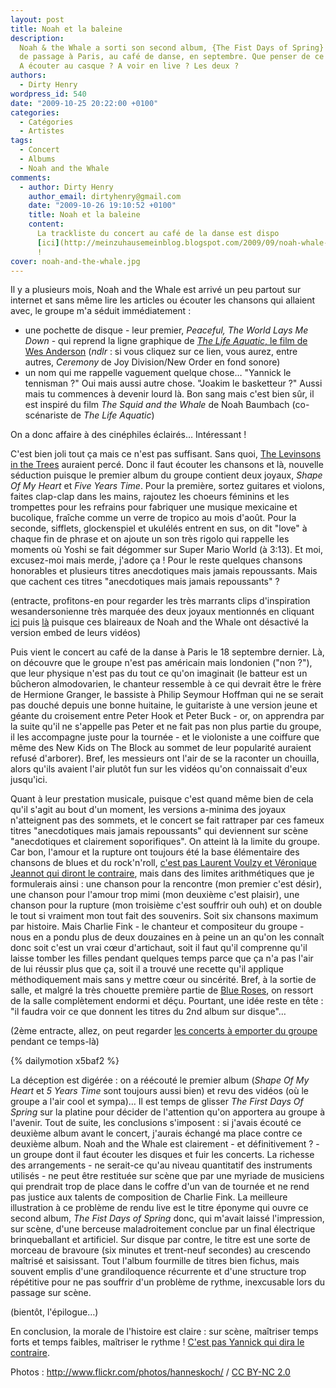 ```yaml
---
layout: post
title: Noah et la baleine
description:
  Noah & the Whale a sorti son second album, {The Fist Days of Spring} et était
  de passage à Paris, au café de danse, en septembre. Que penser de ce groupe ?
  A écouter au casque ? A voir en live ? Les deux ?
authors:
  - Dirty Henry
wordpress_id: 540
date: "2009-10-25 20:22:00 +0100"
categories:
  - Catégories
  - Artistes
tags:
  - Concert
  - Albums
  - Noah and the Whale
comments:
  - author: Dirty Henry
    author_email: dirtyhenry@gmail.com
    date: "2009-10-26 19:10:52 +0100"
    title: Noah et la baleine
    content:
      La trackliste du concert au café de la danse est dispo
      [ici](http://meinzuhausemeinblog.blogspot.com/2009/09/noah-whale-paris-180909.html)
      !
cover: noah-and-the-whale.jpg
---
```


Il y a plusieurs mois, Noah and the Whale est arrivé un peu partout sur internet
et sans même lire les articles ou écouter les chansons qui allaient avec, le
groupe m'a séduit immédiatement :

- une pochette de disque - leur premier, _Peaceful, The World Lays Me Down_ -
  qui reprend la ligne graphique de
  [_The Life Aquatic_, le film de Wes Anderson](http://www.youtube.com/watch?v=gbPUiaRnQkU)
  (_ndlr_ : si vous cliquez sur ce lien, vous aurez, entre autres, _Ceremony_ de
  Joy Division/New Order en fond sonore)
- un nom qui me rappelle vaguement quelque chose… "Yannick le tennisman ?" Oui
  mais aussi autre chose. "Joakim le basketteur ?" Aussi mais tu commences à
  devenir lourd là. Bon sang mais c'est bien sûr, il est inspiré du film _The
  Squid and the Whale_ de Noah Baumbach (co-scénariste de _The Life Aquatic_)

On a donc affaire à des cinéphiles éclairés… Intéressant !

C'est bien joli tout ça mais ce n'est pas suffisant. Sans quoi,
[The Levinsons in the Trees](http://www.myspace.com/levinsonsinthetrees)
auraient percé. Donc il faut écouter les chansons et là, nouvelle séduction
puisque le premier album du groupe contient deux joyaux, _Shape Of My Heart_ et
_Five Years Time_. Pour la première, sortez guitares et violons, faites
clap-clap dans les mains, rajoutez les choeurs féminins et les trompettes pour
les refrains pour fabriquer une musique mexicaine et bucolique, fraîche comme un
verre de tropico au mois d'août. Pour la seconde, sifflets, glockenspiel et
ukulélés entrent en sus, on dit "love" à chaque fin de phrase et on ajoute un
son très rigolo qui rappelle les moments où Yoshi se fait dégommer sur Super
Mario World (à 3:13). Et moi, excusez-moi mais merde, j'adore ça ! Pour le reste
quelques chansons honorables et plusieurs titres anecdotiques mais jamais
repoussants. Mais que cachent ces titres "anecdotiques mais jamais repoussants"
?

(entracte, profitons-en pour regarder les très marrants clips d'inspiration
wesandersonienne très marquée des deux joyaux mentionnés en cliquant
[ici](http://www.youtube.com/watch?v=t7Q2b2uTlHY) puis
[là](http://www.youtube.com/watch?v=T8YCSJpF4g4) puisque ces blaireaux de Noah
and the Whale ont désactivé la version embed de leurs vidéos)

<img339>

Puis vient le concert au café de la danse à Paris le 18 septembre dernier. Là,
on découvre que le groupe n'est pas américain mais londonien ("non ?"), que leur
physique n'est pas du tout ce qu'on imaginait (le batteur est un bûcheron
almodovarien, le chanteur ressemble à ce qui devrait être le frère de Hermione
Granger, le bassiste à Philip Seymour Hoffman qui ne se serait pas douché depuis
une bonne huitaine, le guitariste à une version jeune et géante du croisement
entre Peter Hook et Peter Buck - or, on apprendra par la suite qu'il ne
s'appelle pas Peter et ne fait pas non plus partie du groupe, il les accompagne
juste pour la tournée - et le violoniste a une coiffure que même des New Kids on
The Block au sommet de leur popularité auraient refusé d'arborer). Bref, les
messieurs ont l'air de se la raconter un chouilla, alors qu'ils avaient l'air
plutôt fun sur les vidéos qu'on connaissait d'eux jusqu'ici.

Quant à leur prestation musicale, puisque c'est quand même bien de cela qu'il
s'agit au bout d'un moment, les versions a-minima des joyaux n'atteignent pas
des sommets, et le concert se fait rattraper par ces fameux titres "anecdotiques
mais jamais repoussants" qui deviennent sur scène "anecdotiques et clairement
soporifiques". On atteint là la limite du groupe. Car bon, l'amour et la rupture
ont toujours été la base élémentaire des chansons de blues et du rock'n'roll,
[c'est pas Laurent Voulzy et Véronique Jeannot qui diront le contraire](http://www.youtube.com/watch?v=6LgYEz0Td1k),
mais dans des limites arithmétiques que je formulerais ainsi : une chanson pour
la rencontre (mon premier c'est désir), une chanson pour l'amour trop mimi (mon
deuxième c'est plaisir), une chanson pour la rupture (mon troisième c'est
souffrir ouh ouh) et on double le tout si vraiment mon tout fait des souvenirs.
Soit six chansons maximum par histoire. Mais Charlie Fink - le chanteur et
compositeur du groupe - nous en a pondu plus de deux douzaines en à peine un an
qu'on les connaît donc soit c'est un vrai cœur d'artichaut, soit il faut qu'il
comprenne qu'il laisse tomber les filles pendant quelques temps parce que ça n'a
pas l'air de lui réussir plus que ça, soit il a trouvé une recette qu'il
applique méthodiquement mais sans y mettre cœur ou sincérité. Bref, à la sortie
de salle, et malgré la très chouette première partie de
[Blue Roses](http://www.myspace.com/musicofblueroses), on ressort de la salle
complètement endormi et déçu. Pourtant, une idée reste en tête : "il faudra voir
ce que donnent les titres du 2nd album sur disque"…

(2ème entracte, allez, on peut regarder
[les concerts à emporter du groupe](http://www.blogotheque.net/Noah-and-the-Whale,4150)
pendant ce temps-là)

{% dailymotion x5baf2 %}

La déception est digérée : on a réécouté le premier album (_Shape Of My Heart_
et _5 Years Time_ sont toujours aussi bien) et revu des vidéos (où le groupe a
l'air cool et sympa)… Il est temps de glisser _The First Days Of Spring_ sur la
platine pour décider de l'attention qu'on apportera au groupe à l'avenir. Tout
de suite, les conclusions s'imposent : si j'avais écouté ce deuxième album avant
le concert, j'aurais échangé ma place contre ce deuxième album. Noah and the
Whale est clairement - et définitivement ? - un groupe dont il faut écouter les
disques et fuir les concerts. La richesse des arrangements - ne serait-ce qu'au
niveau quantitatif des instruments utilisés - ne peut être restituée sur scène
que par une myriade de musiciens qui prendrait trop de place dans le coffre d'un
van de tournée et ne rend pas justice aux talents de composition de Charlie
Fink. La meilleure illustration à ce problème de rendu live est le titre éponyme
qui ouvre ce second album, _The Fist Days of Spring_ donc, qui m'avait laissé
l'impression, sur scène, d'une berceuse maladroitement conclue par un final
électrique brinqueballant et artificiel. Sur disque par contre, le titre est une
sorte de morceau de bravoure (six minutes et trent-neuf secondes) au crescendo
maîtrisé et saisissant. Tout l'album fourmille de titres bien fichus, mais
souvent emplis d'une grandiloquence récurrente et d'une structure trop
répétitive pour ne pas souffrir d'un problème de rythme, inexcusable lors du
passage sur scène.

(bientôt, l'épilogue…)

En conclusion, la morale de l'histoire est claire : sur scène, maîtriser temps
forts et temps faibles, maîtriser le rythme !
[C'est pas Yannick qui dira le contraire](http://www.youtube.com/watch?v=gvjAxFQlv1U).

<div xmlns:cc="http://creativecommons.org/ns#" about="http://www.flickr.com/photos/hanneskoch/3928735406/">Photos : <a rel="cc:attributionURL" href="http://www.flickr.com/photos/hanneskoch/">http://www.flickr.com/photos/hanneskoch/</a> / <a rel="license" href="http://creativecommons.org/licenses/by-nc/2.0/">CC BY-NC 2.0</a></div>
